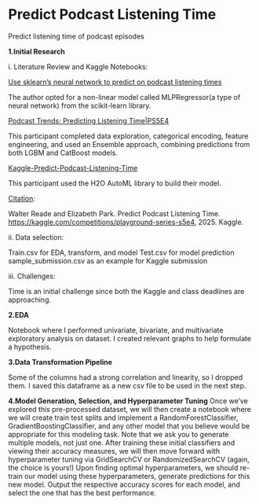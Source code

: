 # Predict Podcast Listening Time
 Predict listening time of podcast episodes

**1.Initial Research**

i. Literature Review and Kaggle Notebooks:

[Use sklearn’s neural network to predict on podcast listening times](https://tracyrenee61.medium.com/use-sklearns-neural-network-to-predict-on-podcast-listening-times-410e3ec856a6)

The author opted for a non-linear model called MLPRegressor(a type of neural network) from the scikit-learn library.

[Podcast Trends: Predicting Listening Time|PS5E4](https://www.kaggle.com/code/marianadeem755/podcast-trends-predicting-listening-time-ps5e4)

This participant completed data exploration, categorical encoding, feature engineering, and used an Ensemble approach, combining predictions from both LGBM and CatBoost models.

[Kaggle-Predict-Podcast-Listening-Time](https://github.com/jhould007/Kaggle-Predict-Podcast-Listening-Time/tree/main)

This participant used the H2O AutoML library to build their model.

[Citation](https://kaggle.com/competitions/playground-series-s5e4):

Walter Reade and Elizabeth Park. Predict Podcast Listening Time. https://kaggle.com/competitions/playground-series-s5e4, 2025. Kaggle.

ii. Data selection:

Train.csv for EDA, transform, and model
Test.csv for model prediction
sample_submission.csv as an example for Kaggle submission

iii. Challenges:

Time is an initial challenge since both the Kaggle and class deadlines are approaching.


**2.EDA**

Notebook where I performed univariate, bivariate, and multivariate exploratory analysis on dataset.
I created relevant graphs to help formulate a hypothesis. 

**3.Data Transformation Pipeline**

Some of the columns had a strong correlation and linearity, so I dropped them.
I saved this dataframe as a new csv file to be used in the next step.

**4.Model Generation, Selection, and Hyperparameter Tuning**
Once we’ve explored this pre-processed dataset, we will then create a notebook where we will create train test splits and implement a RandomForestClassifier, GradientBoostingClassifier, and any other model that you believe would be appropriate for this modeling task. Note that we ask you to generate multiple models, not just one.
After training these initial classifiers and viewing their accuracy measures, we will then move forward with hyperparameter tuning via GridSearchCV or RandomizedSearchCV (again, the choice is yours!)
Upon finding optimal hyperparameters, we should re-train our model using these hyperparameters, generate predictions for this new model. Output the respective accuracy scores for each model, and select the one that has the best performance.

